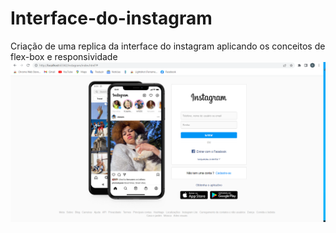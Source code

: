 # Interface-do-instagram
Criação de uma replica da interface do instagram aplicando os conceitos de flex-box e responsividade
<img src="https://github.com/gabrielffguimaraes/Interface-do-instagram/blob/main/print.png">
